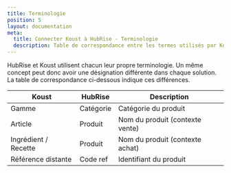 ```yaml
---
title: Terminologie
position: 5
layout: documentation
meta:
  title: Connecter Koust à HubRise - Terminologie
  description: Table de correspondance entre les termes utilisés par Koust et HubRise pour le même concept. Connectez vos apps et synchronisez vos données.
---
```


HubRise et Koust utilisent chacun leur propre terminologie. Un même concept peut donc avoir une désignation différente dans chaque solution. La table de correspondance ci-dessous indique ces différences.

| Koust                | HubRise   | Description                     |
| -------------------- | --------- | ------------------------------- |
| Gamme                | Catégorie | Catégorie du produit            |
| Article              | Produit   | Nom du produit (contexte vente) |
| Ingrédient / Recette | Produit   | Nom du produit (contexte achat) |
| Référence distante   | Code ref  | Identifiant du produit          |
